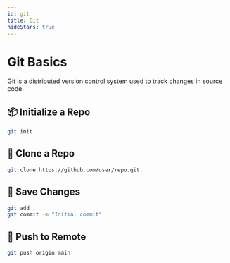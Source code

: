 ```yaml
---
id: git
title: Git
hideStars: true
---
```



# Git Basics

Git is a distributed version control system used to track changes in source code.

## 📦 Initialize a Repo
```bash
git init
``` 

## 🔗 Clone a Repo
```bash
git clone https://github.com/user/repo.git
```

## 💾 Save Changes
```bash
git add .
git commit -m "Initial commit"
```

## 🚀 Push to Remote
```bash
git push origin main
```

